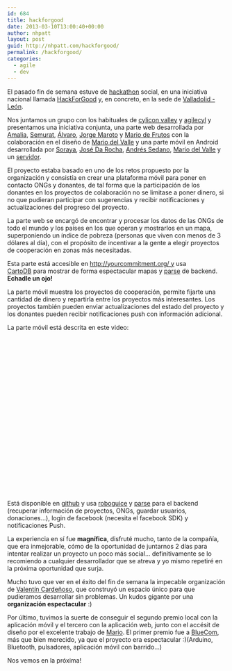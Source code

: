 ```yaml
---
id: 684
title: hackforgood
date: 2013-03-10T13:00:40+00:00
author: nhpatt
layout: post
guid: http://nhpatt.com/hackforgood/
permalink: /hackforgood/
categories:
  - agile
  - dev
---
```

El pasado fin de semana estuve de [hackathon](http://en.wikipedia.org/wiki/Hackathon) social, en una iniciativa nacional llamada [HackForGood](http://hackforgood.net/que-es-hackforgood/) y, en concreto, en la sede de [Valladolid -León](http://hackforgood.net/category/valladolid/).

Nos juntamos un grupo con los habituales de [cylicon valley](http://www.cyliconvalley.es/) y [agilecyl](http://agilecyl.org/) y presentamos una iniciativa conjunta, una parte web desarrollada por [Amalia](https://twitter.com/amaliahern), [Semurat](https://twitter.com/semurat), [Álvaro](https://twitter.com/aloaisa), [Jorge Maroto](https://twitter.com/patoroco) y [Mario de Frutos](https://twitter.com/ethervoid) con la colaboración en el diseño de [Mario del Valle](https://twitter.com/maduil) y una parte móvil en Android desarrollada por [Soraya](https://twitter.com/sorayavay), [José Da Rocha](https://twitter.com/josedarocha), [Andrés Sedano](https://plus.google.com/102930499045104366868/about), [Mario del Valle](https://twitter.com/maduil) y un [servidor](https://twitter.com/nhpatt).

El proyecto estaba basado en uno de los retos propuesto por la organización y consistía en crear una plataforma móvil para poner en contacto ONGs y donantes, de tal forma que la participación de los donantes en los proyectos de colaboración no se limitase a poner dinero, si no que pudieran participar con sugerencias y recibir notificaciones y actualizaciones del progreso del proyecto.

La parte web se encargó de encontrar y procesar los datos de las ONGs de todo el mundo y los países en los que operan y mostrarlos en un mapa, superponiendo un índice de pobreza (personas que viven con menos de 3 dólares al día), con el propósito de incentivar a la gente a elegir proyectos de cooperación en zonas más necesitadas.

Esta parte está accesible en http://yourcommitment.org/ y usa [CartoDB](http://cartodb.com/) para mostrar de forma espectacular mapas y [parse](https://parse.com/ "parse") de backend. **Echadle un ojo!**

La parte móvil muestra los proyectos de cooperación, permite fijarte una cantidad de dinero y repartirla entre los proyectos más interesantes. Los proyectos también pueden enviar actualizaciones del estado del proyecto y los donantes pueden recibir notificaciones push con información adicional.

La parte móvil está descrita en este video:

<object width="480" height="360" classid="clsid:d27cdb6e-ae6d-11cf-96b8-444553540000" codebase="http://download.macromedia.com/pub/shockwave/cabs/flash/swflash.cab#version=6,0,40,0"><param name="allowFullScreen" value="true" /><param name="allowscriptaccess" value="always" /><param name="src" value="http://www.youtube.com/v/NpZDXq_beVI?hl=en_US&amp;version=3" /><param name="allowfullscreen" value="true" /><embed width="480" height="360" type="application/x-shockwave-flash" src="http://www.youtube.com/v/NpZDXq_beVI?hl=en_US&amp;version=3" allowFullScreen="true" allowscriptaccess="always" allowfullscreen="true" /></object>

Está disponible en [github](https://github.com/nhpatt/yourcommitment) y usa [roboguice](https://github.com/roboguice/roboguice) y [parse](https://parse.com/) para el backend (recuperar información de proyectos, ONGs, guardar usuarios, donaciones&#8230;), login de facebook (necesita el facebook SDK) y notificaciones Push.

La experiencia en sí fue **magnífica**, disfruté mucho, tanto de la compañía, que era inmejorable, cómo de la oportunidad de juntarnos 2 días para intentar realizar un proyecto un poco más social&#8230; definitivamente se lo recomiendo a cualquier desarrollador que se atreva y yo mismo repetiré en la próxima oportunidad que surja.

Mucho tuvo que ver en el éxito del fin de semana la impecable organización de [Valentín Cardeñoso](https://twitter.com/vcp1984), que construyó un espacio único para que pudieramos desarrollar sin problemas. Un kudos gigante por una **organización espectacular** :)

Por último, tuvimos la suerte de conseguir el segundo premio local con la aplicación móvil y el tercero con la aplicación web, junto con el accésit de diseño por el excelente trabajo de [Mario](https://twitter.com/maduil). El primer premio fue a [BlueCom](http://vimeo.com/61355599), más que bien merecido, ya que el proyecto era espectacular  :)(Arduino, Bluetooth, pulsadores, aplicación móvil con barrido&#8230;)

Nos vemos en la próxima!

